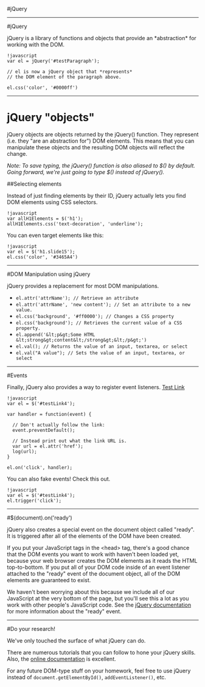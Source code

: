 #jQuery

---
#jQuery

<p id="testParagraph">jQuery is a library of functions and objects that provide an *abstraction* for working with the DOM.</p>

    !javascript
    var el = jQuery('#testParagraph');

    // el is now a jQuery object that *represents* 
    // the DOM element of the paragraph above.

    el.css('color', '#0000ff')

---
<h1 class="slide15">jQuery "objects"</h1>

jQuery objects are objects returned by the jQuery() function. They represent (i.e. they "are an abstraction for") DOM elements. This means that you can manipulate these objects and the resulting DOM objects will reflect the change.

*Note: To save typing, the jQuery() function is also _aliased_ to $() by default. Going forward, we're just going to type $() instead of jQuery().*

##Selecting elements

Instead of just finding elements by their ID, jQuery actually lets you find DOM elements using CSS selectors.

    !javascript
    var allH1Elements = $('h1');
    allH1Elements.css('text-decoration', 'underline');
    
You can even target elements like this:

    !javascript
    var el = $('h1.slide15');
    el.css('color', '#3465A4')

---
#DOM Manipulation using jQuery

jQuery provides a replacement for most DOM manipulations.

* `el.attr('attrName'); // Retrieve an attribute`
* `el.attr('attrName', 'new content'); // Set an attribute to a new value.`
* `el.css('background', '#ff0000'); // Changes a CSS property`
* `el.css('background'); // Retrieves the current value of a CSS property.`
* `el.append('&lt;p&gt;Some HTML &lt;strong&gt;content&lt;/strong&gt;&lt;/p&gt;')`
* `el.val(); // Returns the value of an input, textarea, or select`
* `el.val("A value"); // Sets the value of an input, textarea, or select`

---
#Events

Finally, jQuery also provides a way to register event listeners. <a href="http://creativecircus.edu/" id="testLink4">Test Link</a>

    !javascript
    var el = $('#testLink4');

    var handler = function(event) {

      // Don't actually follow the link:
      event.preventDefault();

      // Instead print out what the link URL is.
      var url = el.attr('href');
      log(url);
    }

    el.on('click', handler);

You can also fake events! Check this out.

    !javascript
    var el = $('#testLink4');
    el.trigger('click');

---
#$(document).on('ready')

jQuery also creates a special event on the document object called "ready". It is triggered after all of the elements of the DOM have been created.

If you put your JavaScript tags in the &lt;head&gt; tag, there's a good chance that the DOM events you want to work with haven't been loaded yet, because your web browser creates the DOM elements as it reads the HTML top-to-bottom. If you put all of your DOM code inside of an event listener attached to the "ready" event of the document object, all of the DOM elements are guaranteed to exist.

We haven't been worrying about this because we include all of our JavaScript at the very bottom of the page, but you'll see this a lot as you work with other people's JavaScript code. See the [jQuery documentation](http://api.jquery.com/ready/) for more information about the "ready" event.

---
#Do your research!

We've only touched the surface of what jQuery can do.

There are numerous tutorials that you can follow to hone your jQuery skills. Also, the [online documentation](http://docs.jquery.com/) is excellent.

For any future DOM-type stuff on your homework, feel free to use jQuery instead of `document.getElementById()`, `addEventListener()`, etc.

